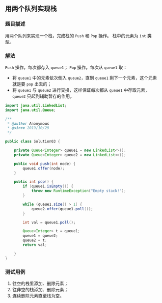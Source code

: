 ## 用两个队列实现栈

### 题目描述
用两个队列来实现一个栈，完成栈的 `Push` 和 `Pop` 操作。 栈中的元素为 `int` 类型。


### 解法
`Push` 操作，每次都存入 `queue1`；
`Pop` 操作，每次从 `queue1` 取：
- 将 `queue1` 中的元素依次倒入 `queue2`，直到 `queue1` 剩下一个元素，这个元素就是要 `pop` 出去的；
- 将 `queue1` 与 `queue2` 进行交换，这样保证每次都从 `queue1` 中存取元素，`queue2` 只起到辅助暂存的作用。

```java
import java.util.LinkedList;
import java.util.Queue;

/**
 * @author Anonymous
 * @since 2019/10/29
 */

public class Solution03 {

    private Queue<Integer> queue1 = new LinkedList<>();
    private Queue<Integer> queue2 = new LinkedList<>();

    public void push(int node) {
        queue1.offer(node);
    }

    public int pop() {
        if (queue1.isEmpty()) {
            throw new RuntimeException("Empty stack!");
        }

        while (queue1.size() > 1) {
            queue2.offer(queue1.poll());
        }

        int val = queue1.poll();

        Queue<Integer> t = queue1;
        queue1 = queue2;
        queue2 = t;
        return val;

    }
}
```


### 测试用例
1. 往空的栈里添加、删除元素；
2. 往非空的栈添加、删除元素；
3. 连续删除元素直至栈为空。